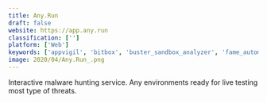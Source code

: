 ```yaml
---
title: Any.Run
draft: false 
website: https://app.any.run
classification: ['']
platform: ['Web']
keywords: ['appvigil', 'bitbox', 'buster_sandbox_analyzer', 'fame_automates_malware_evaluation', 'iobit_cloud', 'malwr', 'metadefender', 'pyrebox', 'rehips', 'shade_sandbox', 'sandboxie', 'shadow_defender', 'vmray_analyzer_platform', 'virscan', 'virustotal', 'reverse.it']
image: 2020/04/Any.Run_.png
---
```

Interactive malware hunting service. Any environments ready for live testing most type of threats.